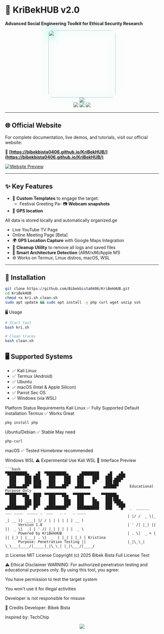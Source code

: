 # 🔮 KriBekHUB v2.0  
**Advanced Social Engineering Toolkit for Ethical Security Research**  

<p align="center">
  <a href="https://bibekbista0406.github.io/KriBekHUB/" target="_blank">
    <img src="https://raw.githubusercontent.com/Bibekbista0406/KriBekHUB/main/assets/logo.png" width="220" style="border-radius:12px;filter:drop-shadow(0 0 15px #00ffcc)">
  </a>
  <br>
  <a href="https://bibekbista0406.github.io/KriBekHUB/" target="_blank">
    <img src="https://img.shields.io/badge/OFFICIAL_WEBSITE-00ffcc?style=for-the-badge&logo=vercel&logoColor=white">
  </a>
  <br>
  <img src="https://img.shields.io/github/stars/Bibekbista0406/KriBekHUB?style=for-the-badge&color=00ffcc&label=STARS&logo=github">
  <img src="https://img.shields.io/github/license/Bibekbista0406/KriBekHUB?style=for-the-badge&color=00ffcc&label=LICENSE">
  <img src="https://img.shields.io/badge/Version-2.0-00ffcc?style=for-the-badge&logo=git">
</p>

---

## 🌐 Official Website
For complete documentation, live demos, and tutorials, visit our official website:  

🔗 **[https://bibekbista0406.github.io/KriBekHUB/](https://bibekbista0406.github.io/KriBekHUB/)**  

[![Website Preview](https://img.shields.io/badge/WEBSITE_PREVIEW-00ffcc?style=for-the-badge)](https://bibekbista0406.github.io/KriBekHUB/)

---
## ✨ Key Features

- 🎉 **Custom Templates** to engage the target:
  - Festival Greeting Pa- 📷 **Webcam snapshots**
- 📍 **GPS location**

All data is stored locally and automatically organized.ge
  - Live YouTube TV Page
  - Online Meeting Page [Beta]
- 🌍 **GPS Location Capture** with Google Maps Integration
- 🧼 **Cleanup Utility** to remove all logs and saved files
- 🧠 **Smart Architecture Detection** (ARM/x86/Apple M1)
- ⚙️ Works on Termux, Linux distros, macOS, WSL

---

## 🚀 Installation

```bash
git clone https://github.com/Bibekbista0406/KriBekHUB.git
cd KriBekHUB
chmod +x kri.sh clean.sh
sudo apt update && sudo apt install -y php curl wget unzip ssh
```
🖥️ Usage
```bash
# Start tool
bash kri.sh
```
```bash
# Clean traces
bash clean.sh
```
## 🖥️ Supported Systems

- ✅ Kali Linux
- ✅ Termux (Android)
- ✅ Ubuntu
- ✅ macOS (Intel & Apple Silicon)
- ✅ Parrot Sec OS
- ✅ Windows (via WSL)


Platform	Status	Requirements
Kali Linux	✅ Fully Supported	Default installation
Termux	✅ Works Great
```bash
pkg install php
```
Ubuntu/Debian	✅ Stable	May need 
```bash
php-curl
```
macOS	✅ Tested	Homebrew recommended

Windows WSL	⚠️ Experimental	Use Kali WSL
🎨 Interface Preview
```
```bash
▀█████████▄   ▄█  ▀█████████▄     ▄████████    ▄█   ▄█▄
  ███    ███ ███    ███    ███   ███    ███   ███ ▄███▀
  ███    ███ ███▌   ███    ███   ███    █▀    ███▐██▀
 ▄███▄▄▄██▀  ███▌  ▄███▄▄▄██▀   ▄███▄▄▄      ▄█████▀     Educational Purpose Only
▀▀███▀▀▀██▄  ███▌ ▀▀███▀▀▀██▄  ▀▀███▀▀▀     ▀▀█████▄
  ███    ██▄ ███    ███    ██▄   ███    █▄    ███▐██▄
  ███    ███ ███    ███    ███   ███    ███   ███ ▀███▄
▄█████████▀  █▀   ▄█████████▀    ██████████   ███   ▀█▀  _  ______  ___ ____  _____ _  ___   _ _   _ ____
                                                        | |/ /  _ \|_ _| __ )| ____| |/ / | | | | | | __ )
      Version 1.0                                       | ' /| |_) || ||  _ \|  _| | ' /| |_| | | | |  _ \
      Powered by KriBekHUB                              | . \|  _ < | || |_) | |___| . \|  _  | |_| | |_) | Kristina
      Purpose: Penetration Testing ||                   |_|\_\_| \_\___|____/|_____|_|\_\_| |_|\___/|____/
```

⚖️ License
MIT License
Copyright (c) 2025 Bibek Bista
Full License Text

⚠️ Ethical Disclaimer
WARNING: For authorized penetration testing and educational purposes only.
By using this tool, you agree:

You have permission to test the target system

You won't use it for illegal activities

Developer is not responsible for misuse

🌟 Credits
Developer: Bibek Bista

Inspired by: TechChip

<p align="center"> <a href="https://github.com/Bibekbista0406/KriBekHUB"> <img src="https://img.shields.io/badge/Explore_KriBekHUB-00ffcc?style=for-the-badge&logo=github"> </a> </p>
